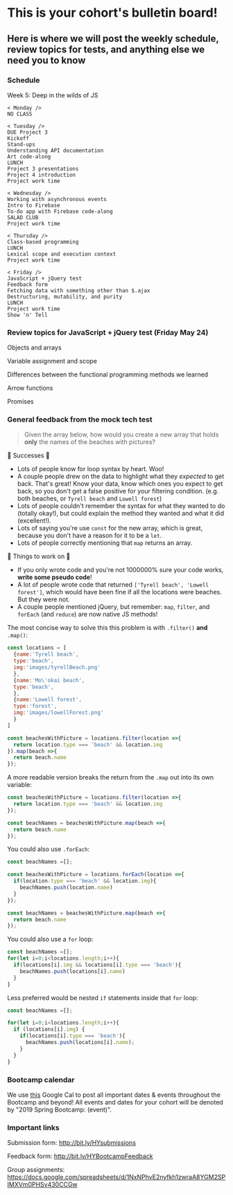 # This is your cohort's bulletin board! 
## Here is where we will post the weekly schedule, review topics for tests, and anything else we need you to know

### Schedule

Week 5: Deep in the wilds of JS

```
< Monday />
NO CLASS

< Tuesday /> 
DUE Project 3 
Kickoff
Stand-ups
Understanding API documentation
Art code-along
LUNCH
Project 3 presentations
Project 4 introduction
Project work time

< Wednesday /> 
Working with asynchronous events
Intro to Firebase
To-do app with Firebase code-along
SALAD CLUB
Project work time

< Thursday />
Class-based programming
LUNCH
Lexical scope and execution context
Project work time

< Friday />
JavaScript + jQuery test
Feedback form
Fetching data with something other than $.ajax
Destructuring, mutability, and purity
LUNCH
Project work time
Show 'n' Tell
```
<!-- ### Review topics -->

### Review topics for JavaScript + jQuery test (Friday May 24)
Objects and arrays 

Variable assignment and scope

Differences between the functional programming methods we learned

Arrow functions

Promises

### General feedback from the mock tech test

> Given the array below, how would you create a new array that holds **only** the names of the beaches with pictures?

🎉 Successes 🎉
* Lots of people know for loop syntax by heart. Woo!
* A couple people drew on the data to highlight what they _expected_ to get back. That's great! Know your data, know which ones you expect to get back, so you don't get a false positive for your filtering condition. (e.g. both beaches, or `Tyrell beach` and `Lowell forest`)
* Lots of people couldn't remember the syntax for what they wanted to do (totally okay!), but could explain the method they wanted and what it did (excellent!). 
* Lots of saying you're use `const` for the new array, which is great, because you don't have a reason for it to be a `let`.
* Lots of people correctly mentioning that `map` returns an array.

🔨 Things to work on 🔨
* If you only wrote code and you're not 1000000% sure your code works, **write some pseudo code**!
* A lot of people wrote code that returned `['Tyrell beach', 'Lowell forest']`, which would have been fine if all the locations were beaches. But they were not.
* A couple people mentioned jQuery, but remember: `map`, `filter`, and `forEach` (and `reduce`) are now native JS methods! 


The most concise way to solve this this problem is with `.filter()` **and** `.map()`:
```js
const locations = [
  {name:'Tyrell beach',
  type:'beach',
  img:'images/tyrellBeach.png'
  },
  {name:'Mo\'okai beach',
  type:'beach',
  },
  {name:'Lowell forest',
  type:'forest',
  img:'images/lowellForest.png'
  }
]

const beachesWithPicture = locations.filter(location =>{
  return location.type === 'beach' && location.img
}).map(beach =>{
  return beach.name
});
```

A more readable version breaks the return from the `.map` out into its own variable:
```js
const beachesWithPicture = locations.filter(location =>{
  return location.type === 'beach' && location.img
});

const beachNames = beachesWithPicture.map(beach =>{
  return beach.name
});
```

You could also use `.forEach`:
```js
const beachNames =[];

const beachesWithPicture = locations.forEach(location =>{
  if(location.type === 'beach' && location.img){
    beachNames.push(location.name)
  }
});

const beachNames = beachesWithPicture.map(beach =>{
  return beach.name
});
```

You could also use a `for` loop:
```js
const beachNames =[];
for(let i=0;i<locations.length;i++){
  if(locations[i].img && locations[i].type === 'beach'){
    beachNames.push(locations[i].name)
  }
}
```

Less preferred would be nested `if` statements inside that `for` loop:
```js
const beachNames =[];

for(let i=0;i<locations.length;i++){
  if (locations[i].img) {
    if(locations[i].type === 'beach'){
      beachNames.push(locations[i].name);
    }
  }
}

```
### Bootcamp calendar
We use [this](https://calendar.google.com/calendar/embed?src=hackeryou.com_ckj6930nr6kraakaisos09cccs%40group.calendar.google.com&ctz=America%2FToronto) Google Cal to post all important dates & events throughout the Bootcamp and beyond! All events and dates for your cohort will be denoted by "2019 Spring Bootcamp: (event)".

### Important links
Submission form: http://bit.ly/HYsubmissions

Feedback form: http://bit.ly/HYBootcampFeedback

Group assignments: https://docs.google.com/spreadsheets/d/1NxNPhvE2nyfkh1zwraA8YGM2SPIMXVm0PHSv430CCGw

